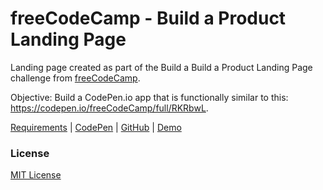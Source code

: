 # freeCodeCamp - Build a Product Landing Page

Landing page created as part of the Build a Build a Product Landing Page challenge from [freeCodeCamp](https://www.freecodecamp.org).

Objective: Build a CodePen.io app that is functionally similar to this: https://codepen.io/freeCodeCamp/full/RKRbwL.

[Requirements](https://learn.freecodecamp.org/responsive-web-design/responsive-web-design-projects/build-a-product-landing-page/) | [CodePen](https://codepen.io/solomonkamanga/full/pZXYez/) | [GitHub](https://github.com/solomonkamanga/product-landing-page) | [Demo](https://solomonkamanga.github.io/product-landing-page)


### License

[MIT License](LICENSE.md)